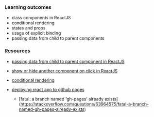 ### Learning outcomes
- class components in ReactJS
- conditional rendering
- states and props
- usage of explicit binding
- passing data from child to parent components

### Resources
- [passing data from child to parent component in ReactJS](https://bobbyhadz.com/blog/react-pass-data-from-child-to-parent)

- [show or hide another component on click in ReactJS](https://bobbyhadz.com/blog/react-onclick-show-component)

- [conditional rendering](https://reactjs.org/docs/conditional-rendering.html)

- [deploying react app to github pages](https://medium.com/@isharamalaviarachchi/how-to-deploy-your-react-app-into-github-pages-b2c96292b18e)
  - [fatal: a branch named 'gh-pages' already exists] (https://stackoverflow.com/questions/63964575/fatal-a-branch-named-gh-pages-already-exists)